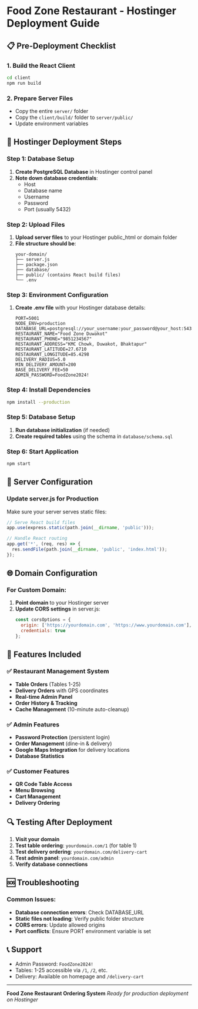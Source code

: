 # Food Zone Restaurant - Hostinger Deployment Guide

## 📋 Pre-Deployment Checklist

### 1. **Build the React Client**
```bash
cd client
npm run build
```

### 2. **Prepare Server Files**
- Copy the entire `server/` folder
- Copy the `client/build/` folder to `server/public/`
- Update environment variables

## 🚀 Hostinger Deployment Steps

### Step 1: Database Setup
1. **Create PostgreSQL Database** in Hostinger control panel
2. **Note down database credentials**:
   - Host
   - Database name
   - Username
   - Password
   - Port (usually 5432)

### Step 2: Upload Files
1. **Upload server files** to your Hostinger public_html or domain folder
2. **File structure should be**:
   ```
   your-domain/
   ├── server.js
   ├── package.json
   ├── database/
   ├── public/ (contains React build files)
   └── .env
   ```

### Step 3: Environment Configuration
1. **Create .env file** with your Hostinger database details:
   ```env
   PORT=5001
   NODE_ENV=production
   DATABASE_URL=postgresql://your_username:your_password@your_host:5432/your_database
   RESTAURANT_NAME="Food Zone Duwakot"
   RESTAURANT_PHONE="9851234567"
   RESTAURANT_ADDRESS="KMC Chowk, Duwakot, Bhaktapur"
   RESTAURANT_LATITUDE=27.6710
   RESTAURANT_LONGITUDE=85.4298
   DELIVERY_RADIUS=5.0
   MIN_DELIVERY_AMOUNT=200
   BASE_DELIVERY_FEE=50
   ADMIN_PASSWORD=FoodZone2024!
   ```

### Step 4: Install Dependencies
```bash
npm install --production
```

### Step 5: Database Setup
1. **Run database initialization** (if needed)
2. **Create required tables** using the schema in `database/schema.sql`

### Step 6: Start Application
```bash
npm start
```

## 🔧 Server Configuration

### Update server.js for Production
Make sure your server serves static files:
```javascript
// Serve React build files
app.use(express.static(path.join(__dirname, 'public')));

// Handle React routing
app.get('*', (req, res) => {
  res.sendFile(path.join(__dirname, 'public', 'index.html'));
});
```

## 🌐 Domain Configuration

### For Custom Domain:
1. **Point domain** to your Hostinger server
2. **Update CORS settings** in server.js:
   ```javascript
   const corsOptions = {
     origin: ['https://yourdomain.com', 'https://www.yourdomain.com'],
     credentials: true
   };
   ```

## 📱 Features Included

### ✅ Restaurant Management System
- **Table Orders** (Tables 1-25)
- **Delivery Orders** with GPS coordinates
- **Real-time Admin Panel**
- **Order History & Tracking**
- **Cache Management** (10-minute auto-cleanup)

### ✅ Admin Features
- **Password Protection** (persistent login)
- **Order Management** (dine-in & delivery)
- **Google Maps Integration** for delivery locations
- **Database Statistics**

### ✅ Customer Features
- **QR Code Table Access**
- **Menu Browsing**
- **Cart Management**
- **Delivery Ordering**

## 🔍 Testing After Deployment

1. **Visit your domain**
2. **Test table ordering**: `yourdomain.com/1` (for table 1)
3. **Test delivery ordering**: `yourdomain.com/delivery-cart`
4. **Test admin panel**: `yourdomain.com/admin`
5. **Verify database connections**

## 🆘 Troubleshooting

### Common Issues:
- **Database connection errors**: Check DATABASE_URL
- **Static files not loading**: Verify public folder structure
- **CORS errors**: Update allowed origins
- **Port conflicts**: Ensure PORT environment variable is set

## 📞 Support
- Admin Password: `FoodZone2024!`
- Tables: 1-25 accessible via `/1`, `/2`, etc.
- Delivery: Available on homepage and `/delivery-cart`

---
**Food Zone Restaurant Ordering System**
*Ready for production deployment on Hostinger*
